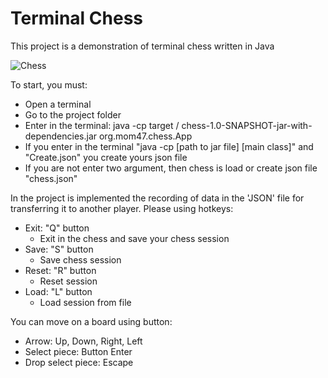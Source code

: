 # Terminal Chess

This project is a demonstration of terminal chess written in Java

![Chess](https://user-images.githubusercontent.com/29877995/83978068-92c0cf80-a90d-11ea-9a01-76655bb58a65.png)

To start, you must:

- Open a terminal
- Go to the project folder
- Enter in the terminal: java -cp target / chess-1.0-SNAPSHOT-jar-with-dependencies.jar org.mom47.chess.App
- If you enter in the terminal "java -cp [path to jar file] [main class]" and "Create.json" you create yours json file
- If you are not enter two argument, then chess is load or create json file "chess.json"

In the project is implemented the recording of data in the 'JSON' file for transferring it to another player.
Please using hotkeys:

- Exit: "Q" button
    * Exit in the chess and save your chess session
- Save: "S" button
    * Save chess session
- Reset: "R" button
    * Reset session
- Load: "L" button
    * Load session from file

You can move on a board using button:

- Arrow: Up, Down, Right, Left
- Select piece: Button Enter
- Drop select piece: Escape
